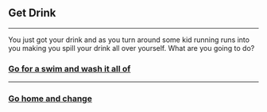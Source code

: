 ## Get Drink
---
You just got your drink and as you turn around some kid running runs into you making you spill your drink all over yourself. What are you going to do?  

### [Go for a swim and wash it all of](swim.md)
---
### [Go home and change](change.md)
